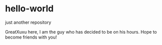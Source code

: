 # hello-world
just another repository

GreatXuxu here, I am the guy who has decided to be on his hours. Hope to become friends with you!

